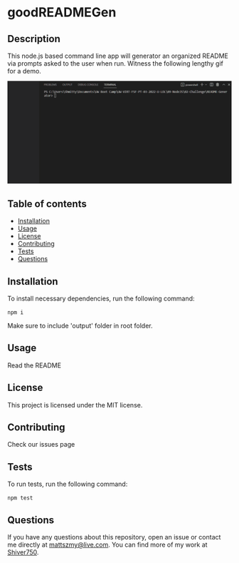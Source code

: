 
# goodREADMEGen

## Description
This node.js based command line app will generator an organized README via prompts asked to the user when run. Witness the following lengthy gif for a demo.

![A really long gif](./assets/longREADME.gif)
## Table of contents
* [Installation](#installation)
* [Usage](#usage)
* [License](#license)
* [Contributing](#contributing)
* [Tests](#tests)
* [Questions](#questions)
        
## Installation
To install necessary dependencies, run the following command:
```
npm i
```
Make sure to include 'output' folder in root folder.
## Usage
Read the README
## License 
This project is licensed under the MIT license.
## Contributing
Check our issues page
## Tests
To run tests, run the following command:
```
npm test
```
## Questions
If you have any questions about this repository, open an issue or contact me directly at mattszmy@live.com. You can find more of my work at [Shiver750](https://github.com/Shiver750).
